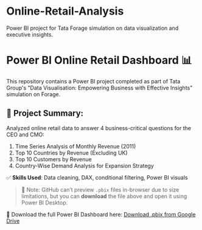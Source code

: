 # Online-Retail-Analysis
Power BI project for Tata Forage simulation on data visualization and executive insights.

# Power BI Online Retail Dashboard 📊

This repository contains a Power BI project completed as part of Tata Group's "Data Visualisation: Empowering Business with Effective Insights" simulation on Forage.

## 📌 Project Summary:
Analyzed online retail data to answer 4 business-critical questions for the CEO and CMO:
1. Time Series Analysis of Monthly Revenue (2011)
2. Top 10 Countries by Revenue (Excluding UK)
3. Top 10 Customers by Revenue
4. Country-Wise Demand Analysis for Expansion Strategy


✅ **Skills Used**: Data cleaning, DAX, conditional filtering, Power BI visuals

> 📌 Note: GitHub can’t preview `.pbix` files in-browser due to size limitations, but you can **download** the file above and open it using Power BI Desktop.

📂 Download the full Power BI Dashboard here:
[Download .pbix from Google Drive](https://drive.google.com/file/d/1mKSduFiO_hI9hm5uzjor49xU2l67gLgP/view?usp=sharing)

